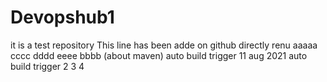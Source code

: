 # Devopshub1
it is a test repository
This line has been adde on github directly
renu
aaaaa
cccc
dddd
eeee
bbbb
(about maven) auto build trigger 11 aug 2021
auto build trigger 2
3
4
